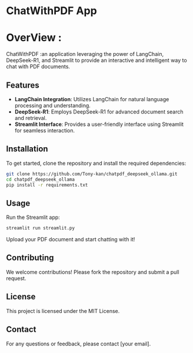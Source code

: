 # ChatWithPDF App

# OverView :

ChatWithPDF :an application leveraging the power of LangChain, DeepSeek-R1, and Streamlit to provide an interactive and intelligent way to chat with PDF documents.

## Features

- **LangChain Integration**: Utilizes LangChain for natural language processing and understanding.
- **DeepSeek-R1**: Employs DeepSeek-R1 for advanced document search and retrieval.
- **Streamlit Interface**: Provides a user-friendly interface using Streamlit for seamless interaction.

## Installation

To get started, clone the repository and install the required dependencies:

```bash
git clone https://github.com/Tony-kan/chatpdf_deepseek_ollama.git
cd chatpdf_deepseek_ollama
pip install -r requirements.txt
```

## Usage

Run the Streamlit app:

```bash
streamlit run streamlit.py
```

Upload your PDF document and start chatting with it!

## Contributing

We welcome contributions! Please fork the repository and submit a pull request.

## License

This project is licensed under the MIT License.

## Contact

For any questions or feedback, please contact [your email].
